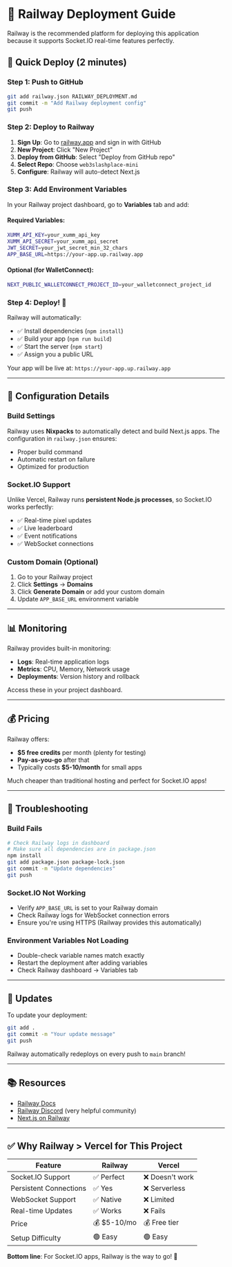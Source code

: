 # 🚂 Railway Deployment Guide

Railway is the recommended platform for deploying this application because it supports Socket.IO real-time features perfectly.

## 🚀 Quick Deploy (2 minutes)

### Step 1: Push to GitHub
```bash
git add railway.json RAILWAY_DEPLOYMENT.md
git commit -m "Add Railway deployment config"
git push
```

### Step 2: Deploy to Railway

1. **Sign Up**: Go to [railway.app](https://railway.app) and sign in with GitHub
2. **New Project**: Click "New Project"
3. **Deploy from GitHub**: Select "Deploy from GitHub repo"
4. **Select Repo**: Choose `web3slashplace-mini`
5. **Configure**: Railway will auto-detect Next.js

### Step 3: Add Environment Variables

In your Railway project dashboard, go to **Variables** tab and add:

#### Required Variables:
```bash
XUMM_API_KEY=your_xumm_api_key
XUMM_API_SECRET=your_xumm_api_secret
JWT_SECRET=your_jwt_secret_min_32_chars
APP_BASE_URL=https://your-app.up.railway.app
```

#### Optional (for WalletConnect):
```bash
NEXT_PUBLIC_WALLETCONNECT_PROJECT_ID=your_walletconnect_project_id
```

### Step 4: Deploy! 🎉

Railway will automatically:
- ✅ Install dependencies (`npm install`)
- ✅ Build your app (`npm run build`)
- ✅ Start the server (`npm start`)
- ✅ Assign you a public URL

Your app will be live at: `https://your-app.up.railway.app`

---

## 🔧 Configuration Details

### Build Settings
Railway uses **Nixpacks** to automatically detect and build Next.js apps. The configuration in `railway.json` ensures:
- Proper build command
- Automatic restart on failure
- Optimized for production

### Socket.IO Support
Unlike Vercel, Railway runs **persistent Node.js processes**, so Socket.IO works perfectly:
- ✅ Real-time pixel updates
- ✅ Live leaderboard
- ✅ Event notifications
- ✅ WebSocket connections

### Custom Domain (Optional)
1. Go to your Railway project
2. Click **Settings** → **Domains**
3. Click **Generate Domain** or add your custom domain
4. Update `APP_BASE_URL` environment variable

---

## 📊 Monitoring

Railway provides built-in monitoring:
- **Logs**: Real-time application logs
- **Metrics**: CPU, Memory, Network usage
- **Deployments**: Version history and rollback

Access these in your project dashboard.

---

## 💰 Pricing

Railway offers:
- **$5 free credits** per month (plenty for testing)
- **Pay-as-you-go** after that
- Typically costs **$5-10/month** for small apps

Much cheaper than traditional hosting and perfect for Socket.IO apps!

---

## 🐛 Troubleshooting

### Build Fails
```bash
# Check Railway logs in dashboard
# Make sure all dependencies are in package.json
npm install
git add package.json package-lock.json
git commit -m "Update dependencies"
git push
```

### Socket.IO Not Working
- Verify `APP_BASE_URL` is set to your Railway domain
- Check Railway logs for WebSocket connection errors
- Ensure you're using HTTPS (Railway provides this automatically)

### Environment Variables Not Loading
- Double-check variable names match exactly
- Restart the deployment after adding variables
- Check Railway dashboard → Variables tab

---

## 🔄 Updates

To update your deployment:

```bash
git add .
git commit -m "Your update message"
git push
```

Railway automatically redeploys on every push to `main` branch!

---

## 📚 Resources

- [Railway Docs](https://docs.railway.app)
- [Railway Discord](https://discord.gg/railway) (very helpful community)
- [Next.js on Railway](https://docs.railway.app/guides/nextjs)

---

## ✅ Why Railway > Vercel for This Project

| Feature | Railway | Vercel |
|---------|---------|--------|
| Socket.IO Support | ✅ Perfect | ❌ Doesn't work |
| Persistent Connections | ✅ Yes | ❌ Serverless |
| WebSocket Support | ✅ Native | ❌ Limited |
| Real-time Updates | ✅ Works | ❌ Fails |
| Price | 💰 $5-10/mo | 💰 Free tier |
| Setup Difficulty | 🟢 Easy | 🟢 Easy |

**Bottom line**: For Socket.IO apps, Railway is the way to go! 🚂

